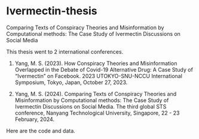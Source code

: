 # Ivermectin-thesis
Comparing Texts of Conspiracy Theories and Misinformation by Computational methods: The Case Study of Ivermectin Discussions on Social Media

This thesis went to 2 international conferences.

1. Yang, M. S. (2023). How Conspiracy Theories and Misinformation Overlapped in the Debate of Covid-19 Alternative Drug: A Case Study of “Ivermectin” on Facebook. 2023 UTOKYO-SNU-NCCU International Symposium, Tokyo, Japan, October 27, 2023.

2. Yang, M. S. (2024). Comparing Texts of Conspiracy Theories and Misinformation by Computational methods: The Case Study of Ivermectin Discussions on Social Media. The third global STS conference, Nanyang Technological University, Singapore, 22 - 23 February, 2024.

Here are the code and data.
